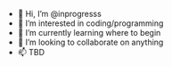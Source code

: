 - 👋 Hi, I’m @inprogresss
- 👀 I’m interested in coding/programming
- 🌱 I’m currently learning where to begin
- 💞️ I’m looking to collaborate on anything
- 📫 TBD

<!---
inprogresss/inprogresss is a ✨ special ✨ repository because its `README.md` (this file) appears on your GitHub profile.
You can click the Preview link to take a look at your changes.
--->
